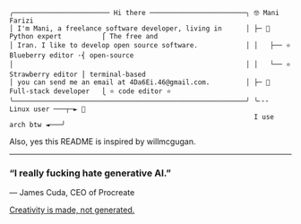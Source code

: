 ```
╭──────────────────────── Hi there ────────────────────────╮ 🤓 Mani Farizi
│ I'm Mani, a freelance software developer, living in      │ ├─ 🐍 Python expert          ⎧ The free and 
│ Iran. I like to develop open source software.            │ │   ├── ⭐ Blueberry editor ·⎨ open-source
│                                                          │ │   └── ⭐ Strawberry editor ⎪ terminal-based
│ you can send me an email at 4Da6Ei.46@gmail.com.         │ ├─ 🔧 Full-stack developer   ⎩ ⭐ code editor ⭐
╰──────────────────────────────────────────────────────────╯ ╰╴╴╴ Linux user ───┬─► 🐧
                                                             I use arch btw ◄───╯
```
Also, yes this README is inspired by willmcgugan.

---

### “I really fucking hate generative AI.”

—  James Cuda, CEO of Procreate

[Creativity is made, not generated.](https://procreate.com/ai)
